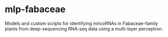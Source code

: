 # mlp-fabaceae
Models and custom scripts for identifying mircoRNAs in Fabaceae-family plants from deep-sequencing RNA-seq data using a multi-layer perceptron.
